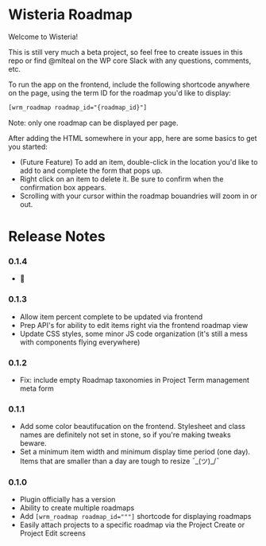 # Wisteria Roadmap

Welcome to Wisteria!

This is still very much a beta project, so feel free to 
create issues in this repo or find @mlteal on the WP core 
Slack with any questions, comments, etc. 

To run the app on the frontend, include the 
following shortcode anywhere on the page, using the 
term ID for the roadmap you'd like to display: 

```html
[wrm_roadmap roadmap_id="{roadmap_id}"]
```

Note: only one roadmap can be displayed per page.

After adding the HTML somewhere in your app, here are some 
basics to get you started: 

- (Future Feature) To add an item, double-click in the 
  location you'd like to add to and complete the form that 
  pops up.
- Right click on an item to delete it. Be sure to confirm 
  when the confirmation box appears.
- Scrolling with your cursor within the roadmap bouandries 
  will zoom in or out.

# Release Notes

### 0.1.4

- 🍍

### 0.1.3

- Allow item percent complete to be updated via frontend
- Prep API's for ability to edit items right via the frontend roadmap view
- Update CSS styles, some minor JS code organization (it's still a mess with components flying everywhere)

### 0.1.2

- Fix: include empty Roadmap taxonomies in Project Term management meta form

### 0.1.1

- Add some color beautifucation on the frontend. Stylesheet 
  and class names are definitely not set in stone, so if you're 
  making tweaks beware.
- Set a minimum item width and minimum display time period (one day). 
  Items that are smaller than a day are tough to resize ¯\_(ツ)_/¯

### 0.1.0

- Plugin officially has a version
- Ability to create multiple roadmaps
- Add `[wrm_roadmap roadmap_id="""]` shortcode for displaying roadmaps
- Easily attach projects to a specific roadmap via the Project Create or Project Edit screens
